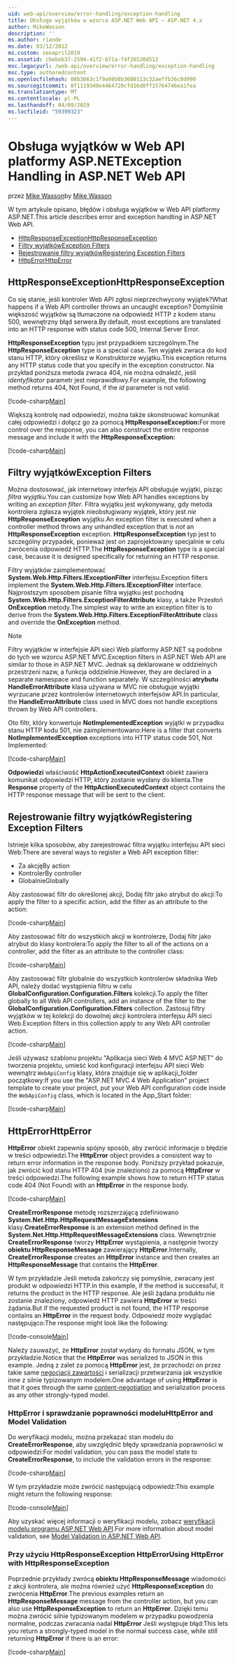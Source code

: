 ```yaml
---
uid: web-api/overview/error-handling/exception-handling
title: Obsługa wyjątków w wzorca ASP.NET Web API — ASP.NET 4.x
author: MikeWasson
description: ''
ms.author: riande
ms.date: 03/12/2012
ms.custom: seoapril2019
ms.assetid: cbebeb37-2594-41f2-b71a-f4f26520d512
msc.legacyurl: /web-api/overview/error-handling/exception-handling
msc.type: authoredcontent
ms.openlocfilehash: 08b3663c1f9a08b8b3600113c32aeffb36c0d990
ms.sourcegitcommit: 0f1119340e4464720cfd16d0ff15764746ea1fea
ms.translationtype: MT
ms.contentlocale: pl-PL
ms.lasthandoff: 04/09/2019
ms.locfileid: "59399323"
---
```

# <a name="exception-handling-in-aspnet-web-api"></a><span data-ttu-id="94be2-102">Obsługa wyjątków w Web API platformy ASP.NET</span><span class="sxs-lookup"><span data-stu-id="94be2-102">Exception Handling in ASP.NET Web API</span></span>

<span data-ttu-id="94be2-103">przez [Mike Wasson](https://github.com/MikeWasson)</span><span class="sxs-lookup"><span data-stu-id="94be2-103">by [Mike Wasson](https://github.com/MikeWasson)</span></span>

<span data-ttu-id="94be2-104">W tym artykule opisano, błędów i obsługa wyjątków w Web API platformy ASP.NET.</span><span class="sxs-lookup"><span data-stu-id="94be2-104">This article describes error and exception handling in ASP.NET Web API.</span></span>

- [<span data-ttu-id="94be2-105">HttpResponseException</span><span class="sxs-lookup"><span data-stu-id="94be2-105">HttpResponseException</span></span>](#httpresponserexception)
- [<span data-ttu-id="94be2-106">Filtry wyjątków</span><span class="sxs-lookup"><span data-stu-id="94be2-106">Exception Filters</span></span>](#exception_filters)
- [<span data-ttu-id="94be2-107">Rejestrowanie filtry wyjątków</span><span class="sxs-lookup"><span data-stu-id="94be2-107">Registering Exception Filters</span></span>](#registering_exception_filters)
- [<span data-ttu-id="94be2-108">HttpError</span><span class="sxs-lookup"><span data-stu-id="94be2-108">HttpError</span></span>](#httperror)

<a id="httpresponserexception"></a>
## <a name="httpresponseexception"></a><span data-ttu-id="94be2-109">HttpResponseException</span><span class="sxs-lookup"><span data-stu-id="94be2-109">HttpResponseException</span></span>

<span data-ttu-id="94be2-110">Co się stanie, jeśli kontroler Web API zgłosi nieprzechwycony wyjątek?</span><span class="sxs-lookup"><span data-stu-id="94be2-110">What happens if a Web API controller throws an uncaught exception?</span></span> <span data-ttu-id="94be2-111">Domyślnie większość wyjątków są tłumaczone na odpowiedź HTTP z kodem stanu 500, wewnętrzny błąd serwera.</span><span class="sxs-lookup"><span data-stu-id="94be2-111">By default, most exceptions are translated into an HTTP response with status code 500, Internal Server Error.</span></span>

<span data-ttu-id="94be2-112">**HttpResponseException** typu jest przypadkiem szczególnym.</span><span class="sxs-lookup"><span data-stu-id="94be2-112">The **HttpResponseException** type is a special case.</span></span> <span data-ttu-id="94be2-113">Ten wyjątek zwraca do kod stanu HTTP, który określisz w Konstruktorze wyjątku.</span><span class="sxs-lookup"><span data-stu-id="94be2-113">This exception returns any HTTP status code that you specify in the exception constructor.</span></span> <span data-ttu-id="94be2-114">Na przykład poniższa metoda zwraca 404, nie można odnaleźć, jeśli *identyfikator* parametr jest nieprawidłowy.</span><span class="sxs-lookup"><span data-stu-id="94be2-114">For example, the following method returns 404, Not Found, if the *id* parameter is not valid.</span></span>

[!code-csharp[Main](exception-handling/samples/sample1.cs)]

<span data-ttu-id="94be2-115">Większą kontrolę nad odpowiedzi, można także skonstruować komunikat całej odpowiedzi i dołącz go za pomocą **HttpResponseException:**</span><span class="sxs-lookup"><span data-stu-id="94be2-115">For more control over the response, you can also construct the entire response message and include it with the **HttpResponseException:**</span></span> 

[!code-csharp[Main](exception-handling/samples/sample2.cs)]

<a id="exception_filters"></a>
## <a name="exception-filters"></a><span data-ttu-id="94be2-116">Filtry wyjątków</span><span class="sxs-lookup"><span data-stu-id="94be2-116">Exception Filters</span></span>

<span data-ttu-id="94be2-117">Można dostosować, jak internetowy interfejs API obsługuje wyjątki, pisząc *filtra wyjątku*.</span><span class="sxs-lookup"><span data-stu-id="94be2-117">You can customize how Web API handles exceptions by writing an *exception filter*.</span></span> <span data-ttu-id="94be2-118">Filtra wyjątku jest wykonywany, gdy metoda kontrolera zgłasza wyjątek nieobsługiwany wyjątek, który jest *nie* **HttpResponseException** wyjątku.</span><span class="sxs-lookup"><span data-stu-id="94be2-118">An exception filter is executed when a controller method throws any unhandled exception that is *not* an **HttpResponseException** exception.</span></span> <span data-ttu-id="94be2-119">**HttpResponseException** typ jest to szczególny przypadek, ponieważ jest on zaprojektowany specjalnie w celu zwrócenia odpowiedź HTTP.</span><span class="sxs-lookup"><span data-stu-id="94be2-119">The **HttpResponseException** type is a special case, because it is designed specifically for returning an HTTP response.</span></span>

<span data-ttu-id="94be2-120">Filtry wyjątków zaimplementować **System.Web.Http.Filters.IExceptionFilter** interfejsu.</span><span class="sxs-lookup"><span data-stu-id="94be2-120">Exception filters implement the **System.Web.Http.Filters.IExceptionFilter** interface.</span></span> <span data-ttu-id="94be2-121">Najprostszym sposobem pisanie filtra wyjątku jest pochodną **System.Web.Http.Filters.ExceptionFilterAttribute** klasy, a także Przesłoń **OnException** metody.</span><span class="sxs-lookup"><span data-stu-id="94be2-121">The simplest way to write an exception filter is to derive from the **System.Web.Http.Filters.ExceptionFilterAttribute** class and override the **OnException** method.</span></span>

> [!NOTE]
> <span data-ttu-id="94be2-122">Filtry wyjątków w interfejsie API sieci Web platformy ASP.NET są podobne do tych we wzorcu ASP.NET MVC.</span><span class="sxs-lookup"><span data-stu-id="94be2-122">Exception filters in ASP.NET Web API are similar to those in ASP.NET MVC.</span></span> <span data-ttu-id="94be2-123">Jednak są deklarowane w oddzielnych przestrzeni nazw, a funkcja oddzielnie.</span><span class="sxs-lookup"><span data-stu-id="94be2-123">However, they are declared in a separate namespace and function separately.</span></span> <span data-ttu-id="94be2-124">W szczególności **atrybutu HandleErrorAttribute** klasa używana w MVC nie obsługuje wyjątki wyrzucane przez kontrolerów internetowych interfejsów API.</span><span class="sxs-lookup"><span data-stu-id="94be2-124">In particular, the **HandleErrorAttribute** class used in MVC does not handle exceptions thrown by Web API controllers.</span></span>


<span data-ttu-id="94be2-125">Oto filtr, który konwertuje **NotImplementedException** wyjątki w przypadku stanu HTTP kodu 501, nie zaimplementowano:</span><span class="sxs-lookup"><span data-stu-id="94be2-125">Here is a filter that converts **NotImplementedException** exceptions into HTTP status code 501, Not Implemented:</span></span>

[!code-csharp[Main](exception-handling/samples/sample3.cs)]

<span data-ttu-id="94be2-126">**Odpowiedzi** właściwość **HttpActionExecutedContext** obiekt zawiera komunikat odpowiedzi HTTP, który zostanie wysłany do klienta.</span><span class="sxs-lookup"><span data-stu-id="94be2-126">The **Response** property of the **HttpActionExecutedContext** object contains the HTTP response message that will be sent to the client.</span></span>

<a id="registering_exception_filters"></a>
## <a name="registering-exception-filters"></a><span data-ttu-id="94be2-127">Rejestrowanie filtry wyjątków</span><span class="sxs-lookup"><span data-stu-id="94be2-127">Registering Exception Filters</span></span>

<span data-ttu-id="94be2-128">Istnieje kilka sposobów, aby zarejestrować filtra wyjątku interfejsu API sieci Web:</span><span class="sxs-lookup"><span data-stu-id="94be2-128">There are several ways to register a Web API exception filter:</span></span>

- <span data-ttu-id="94be2-129">Za akcję</span><span class="sxs-lookup"><span data-stu-id="94be2-129">By action</span></span>
- <span data-ttu-id="94be2-130">Kontroler</span><span class="sxs-lookup"><span data-stu-id="94be2-130">By controller</span></span>
- <span data-ttu-id="94be2-131">Globalnie</span><span class="sxs-lookup"><span data-stu-id="94be2-131">Globally</span></span>

<span data-ttu-id="94be2-132">Aby zastosować filtr do określonej akcji, Dodaj filtr jako atrybut do akcji:</span><span class="sxs-lookup"><span data-stu-id="94be2-132">To apply the filter to a specific action, add the filter as an attribute to the action:</span></span>

[!code-csharp[Main](exception-handling/samples/sample4.cs)]

<span data-ttu-id="94be2-133">Aby zastosować filtr do wszystkich akcji w kontrolerze, Dodaj filtr jako atrybut do klasy kontrolera:</span><span class="sxs-lookup"><span data-stu-id="94be2-133">To apply the filter to all of the actions on a controller, add the filter as an attribute to the controller class:</span></span>

[!code-csharp[Main](exception-handling/samples/sample5.cs)]

<span data-ttu-id="94be2-134">Aby zastosować filtr globalnie do wszystkich kontrolerów składnika Web API, należy dodać wystąpienia filtru w celu **GlobalConfiguration.Configuration.Filters** kolekcji.</span><span class="sxs-lookup"><span data-stu-id="94be2-134">To apply the filter globally to all Web API controllers, add an instance of the filter to the **GlobalConfiguration.Configuration.Filters** collection.</span></span> <span data-ttu-id="94be2-135">Zastosuj filtry wyjątków w tej kolekcji do dowolnej akcji kontrolera interfejsu API sieci Web.</span><span class="sxs-lookup"><span data-stu-id="94be2-135">Exception filters in this collection apply to any Web API controller action.</span></span>

[!code-csharp[Main](exception-handling/samples/sample6.cs)]

<span data-ttu-id="94be2-136">Jeśli używasz szablonu projektu "Aplikacja sieci Web 4 MVC ASP.NET" do tworzenia projektu, umieść kod konfiguracji interfejsu API sieci Web wewnątrz `WebApiConfig` klasy, która znajduje się w aplikacji\_folder początkowy:</span><span class="sxs-lookup"><span data-stu-id="94be2-136">If you use the "ASP.NET MVC 4 Web Application" project template to create your project, put your Web API configuration code inside the `WebApiConfig` class, which is located in the App\_Start folder:</span></span>

[!code-csharp[Main](exception-handling/samples/sample7.cs?highlight=5)]

<a id="httperror"></a>
## <a name="httperror"></a><span data-ttu-id="94be2-137">HttpError</span><span class="sxs-lookup"><span data-stu-id="94be2-137">HttpError</span></span>

<span data-ttu-id="94be2-138">**HttpError** obiekt zapewnia spójny sposób, aby zwrócić informacje o błędzie w treści odpowiedzi.</span><span class="sxs-lookup"><span data-stu-id="94be2-138">The **HttpError** object provides a consistent way to return error information in the response body.</span></span> <span data-ttu-id="94be2-139">Poniższy przykład pokazuje, jak zwrócić kod stanu HTTP 404 (nie znaleziono) za pomocą **HttpError** w treści odpowiedzi.</span><span class="sxs-lookup"><span data-stu-id="94be2-139">The following example shows how to return HTTP status code 404 (Not Found) with an **HttpError** in the response body.</span></span>

[!code-csharp[Main](exception-handling/samples/sample8.cs)]

<span data-ttu-id="94be2-140">**CreateErrorResponse** metodę rozszerzającą zdefiniowano **System.Net.Http.HttpRequestMessageExtensions** klasy.</span><span class="sxs-lookup"><span data-stu-id="94be2-140">**CreateErrorResponse** is an extension method defined in the **System.Net.Http.HttpRequestMessageExtensions** class.</span></span> <span data-ttu-id="94be2-141">Wewnętrznie **CreateErrorResponse** tworzy **HttpError** wystąpienia, a następnie tworzy **obiektu HttpResponseMessage** zawierający **HttpError**.</span><span class="sxs-lookup"><span data-stu-id="94be2-141">Internally, **CreateErrorResponse** creates an **HttpError** instance and then creates an **HttpResponseMessage** that contains the **HttpError**.</span></span>

<span data-ttu-id="94be2-142">W tym przykładzie Jeśli metoda zakończy się pomyślnie, zwracany jest produkt w odpowiedzi HTTP.</span><span class="sxs-lookup"><span data-stu-id="94be2-142">In this example, if the method is successful, it returns the product in the HTTP response.</span></span> <span data-ttu-id="94be2-143">Ale jeśli żądana produktu nie zostanie znaleziony, odpowiedź HTTP zawiera **HttpError** w treści żądania.</span><span class="sxs-lookup"><span data-stu-id="94be2-143">But if the requested product is not found, the HTTP response contains an **HttpError** in the request body.</span></span> <span data-ttu-id="94be2-144">Odpowiedź może wyglądać następująco:</span><span class="sxs-lookup"><span data-stu-id="94be2-144">The response might look like the following:</span></span>

[!code-console[Main](exception-handling/samples/sample9.cmd)]

<span data-ttu-id="94be2-145">Należy zauważyć, że **HttpError** został wydany do formatu JSON, w tym przykładzie.</span><span class="sxs-lookup"><span data-stu-id="94be2-145">Notice that the **HttpError** was serialized to JSON in this example.</span></span> <span data-ttu-id="94be2-146">Jedną z zalet za pomocą **HttpError** jest, że przechodzi on przez takie same [negocjacji zawartości](../formats-and-model-binding/content-negotiation.md) i serializacji przetwarzania jak wszystkie inne z silnie typizowanym modelem.</span><span class="sxs-lookup"><span data-stu-id="94be2-146">One advantage of using **HttpError** is that it goes through the same [content-negotiation](../formats-and-model-binding/content-negotiation.md) and serialization process as any other strongly-typed model.</span></span>

### <a name="httperror-and-model-validation"></a><span data-ttu-id="94be2-147">HttpError i sprawdzanie poprawności modelu</span><span class="sxs-lookup"><span data-stu-id="94be2-147">HttpError and Model Validation</span></span>

<span data-ttu-id="94be2-148">Do weryfikacji modelu, można przekazać stan modelu do **CreateErrorResponse**, aby uwzględnić błędy sprawdzania poprawności w odpowiedzi:</span><span class="sxs-lookup"><span data-stu-id="94be2-148">For model validation, you can pass the model state to **CreateErrorResponse**, to include the validation errors in the response:</span></span>

[!code-csharp[Main](exception-handling/samples/sample10.cs)]

<span data-ttu-id="94be2-149">W tym przykładzie może zwrócić następującą odpowiedź:</span><span class="sxs-lookup"><span data-stu-id="94be2-149">This example might return the following response:</span></span>

[!code-console[Main](exception-handling/samples/sample11.cmd)]

<span data-ttu-id="94be2-150">Aby uzyskać więcej informacji o weryfikacji modelu, zobacz [weryfikacji modelu programu ASP.NET Web API](../formats-and-model-binding/model-validation-in-aspnet-web-api.md).</span><span class="sxs-lookup"><span data-stu-id="94be2-150">For more information about model validation, see [Model Validation in ASP.NET Web API](../formats-and-model-binding/model-validation-in-aspnet-web-api.md).</span></span>

### <a name="using-httperror-with-httpresponseexception"></a><span data-ttu-id="94be2-151">Przy użyciu HttpResponseException HttpError</span><span class="sxs-lookup"><span data-stu-id="94be2-151">Using HttpError with HttpResponseException</span></span>

<span data-ttu-id="94be2-152">Poprzednie przykłady zwrócą **obiektu HttpResponseMessage** wiadomości z akcji kontrolera, ale można również użyć **HttpResponseException** do zwrócenia **HttpError**.</span><span class="sxs-lookup"><span data-stu-id="94be2-152">The previous examples return an **HttpResponseMessage** message from the controller action, but you can also use **HttpResponseException** to return an **HttpError**.</span></span> <span data-ttu-id="94be2-153">Dzięki temu można zwrócić silnie typizowanym modelem w przypadku powodzenia normalne, podczas zwracania nadal **HttpError** Jeśli występuje błąd:</span><span class="sxs-lookup"><span data-stu-id="94be2-153">This lets you return a strongly-typed model in the normal success case, while still returning **HttpError** if there is an error:</span></span>

[!code-csharp[Main](exception-handling/samples/sample12.cs)]
